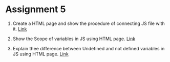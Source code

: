 # Assignment 5
1. Create a HTML page and show the procedure of connecting JS file with it. [Link](https://anand459.github.io/Assignment5/index1.html)

2. Show the Scope of variables in JS using HTML page. [Link](https://anand459.github.io/Assignment5/index2.html)

3. Explain thee difference between Undefined and not defined variables in JS using HTML page. [Link](https://anand459.github.io/Assignment5/index3.html)
